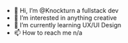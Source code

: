 - 👋 Hi, I’m @Knockturn a fullstack dev
- 👀 I’m interested in anything creative
- 🌱 I’m currently learning UX/UI Design
- 📫 How to reach me n/a

<!---
Knockturn/Knockturn is a ✨ special ✨ repository because its `README.md` (this file) appears on your GitHub profile.
You can click the Preview link to take a look at your changes.
--->

